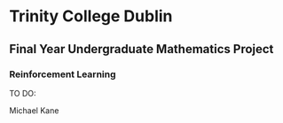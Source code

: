 # Trinity College Dublin
## Final Year Undergraduate Mathematics Project
### Reinforcement Learning 

TO DO:






Michael Kane
